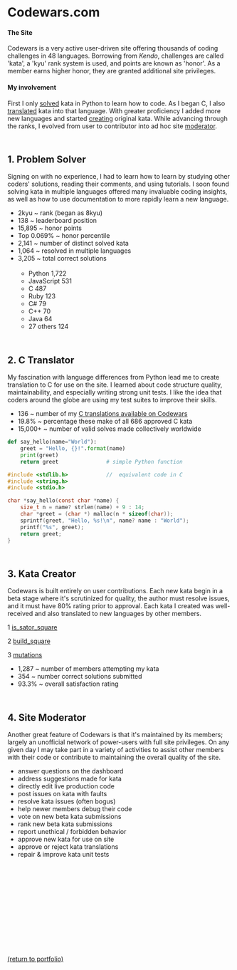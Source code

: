 # Codewars.com

#### The Site

<!-- <a href="https://codewars.com">Codewars</a> -->
Codewars is a very active user-driven site offering thousands of coding challenges in 48 languages. Borrowing from _Kendo_, challenges are called 'kata', a 'kyu' rank system is used, and points are known as 'honor'. As a member earns higher honor, they are granted additional site privileges.

#### My involvement

First I only <a href="https://rowcased.github.io/codewars.html#solver">solved</a> kata in Python to learn how to code. As I began C, I also <a href="https://rowcased.github.io/codewars.html#translator">translated</a> kata into that language. With greater proficiency I added more new languages and started <a href="https://rowcased.github.io/codewars.html#creator">creating</a> original kata. While advancing through the ranks, I evolved from user to contributor into ad hoc site <a href="https://rowcased.github.io/codewars.html#moderator">moderator</a>.

<h2 id="solver"><br>1. Problem Solver</h2>
Signing on with no experience, I had to learn how to learn by studying other coders' solutions, reading their comments, and using tutorials. I soon found solving kata in multiple languages offered many invaluable coding insights, as well as how to use documentation to more rapidly learn a new language.

* 2kyu ~ rank (began as 8kyu)
* 138 ~ leaderboard position 
* 15,895 ~ honor points 
* Top 0.069% ~ honor percentile
* 2,141 ~ number of distinct solved kata
* 1,064 ~ resolved in multiple languages
* 3,205 ~ total correct solutions<br><br>
  * <h style="white-space: pre;">Python      1,722</h>
  * <h style="white-space: pre;">JavaScript    531</h>
  * <h style="white-space: pre;">C                   487</h>
  * <h style="white-space: pre;">Ruby             123</h>
  * <h style="white-space: pre;">C#                   79</h>
  * <h style="white-space: pre;">C++                  70</h>
  * <h style="white-space: pre;">Java                 64</h>
  * <h style="white-space: pre;">27 others     124</h>
  
<h2 id="translator"><br>2. C Translator</h2>

My fascination with language differences from Python lead me to create translation to C for use on the site. I learned about code structure quality, maintainability, and especially writing strong unit tests. I like the idea that coders around the globe are using my test suites to improve their skills.

* 136 ~ number of my [C translations available on Codewars](/C_translations)
* 19.8% ~ percentage these make of all 686 approved C kata
* 15,000+ ~ number of valid solves made collectively worldwide

```python
def say_hello(name="World"):
    greet = "Hello, {}!".format(name)
    print(greet)
    return greet               # simple Python function
```
```c
#include <stdlib.h>            //  equivalent code in C
#include <string.h>
#include <stdio.h>

char *say_hello(const char *name) {
    size_t n = name? strlen(name) + 9 : 14;
    char *greet = (char *) malloc(n * sizeof(char));
    sprintf(greet, "Hello, %s!\n", name? name : "World");
    printf("%s", greet);
    return greet;
}
```

<h2 id="creator"><br>3. Kata Creator</h2>

Codewars is built entirely on user contributions. Each new kata begin in a beta stage where it's scrutinized for quality, the author must resolve issues, and it must have 80% rating prior to approval. Each kata I created was well-received and also translated to new languages by other members.

1 [is_sator_square](https://rowcased.github.io/is_sator_square)<br>
<!-- &nbsp;&nbsp;&nbsp;&nbsp;&nbsp;&nbsp;The first kata was based on a stone tablet found at Pompeii, known as a "sator square". It is an form of two dimentional palindrome admitting four symmetries. The coder of this kata must study the pattern of characters on the square and determine whether it conforms to the regulations of a sator square. -->

2 [build_square](https://rowcased.github.io/build_square)<br>
<!-- &nbsp;&nbsp;&nbsp;&nbsp;&nbsp;&nbsp;This one was based on my experience playing with toy blocks with my daughter and as a kid myself. I simply created a challenge for the coder to determine if a square could be built out of the available different-sized blocks. -->

3 [mutations](https://rowcased.github.io/mutations)<br>
<!-- &nbsp;&nbsp;&nbsp;&nbsp;&nbsp;&nbsp;This kata was inspired by playing word games on road trips. This game involves altering a word by changing one letter. The coder is tasked with running a game between two fictional players who are trying to think up new words, such that the program determines the winner of the game. -->

* 1,287 ~ number of members attempting my kata
* 354 ~ number correct solutions submitted
* 93.3% ~ overall satisfaction rating

<h2 id="moderator"><br>4. Site Moderator</h2>

Another great feature of Codewars is that it's maintained by its members; largely an unofficial network of power-users with full site privileges. On any given day I may take part in a variety of activities to assist other members with their code or contribute to maintaining the overall quality of the site.

* answer questions on the dashboard
* address suggestions made for kata
* directly edit live production code
* post issues on kata with faults
* resolve kata issues (often bogus)
* help newer members debug their code
* vote on new beta kata submissions 
* rank new beta kata submissions
* report unethical / forbidden behavior
* approve new kata for use on site
* approve or reject kata translations
* repair & improve kata unit tests
<br><br><br><br><br><br><br><br><br><br><br><br><br>

<a href="https://rowcased.github.io/">(return to portfolio)</a>

<!-- For more details see [GitHub Flavored Markdown](https://guides.github.com/features/mastering-markdown/). -->

